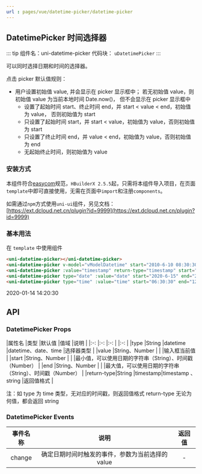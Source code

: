 ```yaml
---
url : pages/vue/datetime-picker/datetime-picker
---
```


## DatetimePicker 时间选择器
::: tip 组件名：uni-datetime-picker
代码块： `uDatetimePicker`
:::

可以同时选择日期和时间的选择器。

点击 picker 默认值规则：

- 用户设置初始值 value, 并会显示在 picker 显示框中； 若无初始值 value，则初始值 value 为当前本地时间 Date.now()， 但不会显示在 picker 显示框中
	- 设置了起始时间 start、终止时间 end，并 start < value < end，初始值为 value， 否则初始值为 start
	- 只设置了起始时间 start，并 start < value，初始值为 value，否则初始值为 start
	- 只设置了终止时间 end，并 value < end，初始值为 value，否则初始值为 end
	- 无起始终止时间，则初始值为 value

### 安装方式

本组件符合[easycom](https://uniapp.dcloud.io/collocation/pages?id=easycom)规范，`HBuilderX 2.5.5`起，只需将本组件导入项目，在页面`template`中即可直接使用，无需在页面中`import`和注册`components`。

如需通过`npm`方式使用`uni-ui`组件，另见文档：[https://ext.dcloud.net.cn/plugin?id=9999](https://ext.dcloud.net.cn/plugin?id=9999)

### 基本用法

在 ``template`` 中使用组件

```html
<uni-datetime-picker></uni-datetime-picker>
<uni-datetime-picker v-model="vModelDatetime" start="2010-6-10 08:30:30" end="2021-6-10 08:30:30"></uni-datetime-picker>
<uni-datetime-picker :value="timestamp" return-type="timestamp" start="1276129830000" end="1623285030000" @change="timestampChange"></uni-datetime-picker>
<uni-datetime-picker type="date" :value="date" start="2020-6-15" end="2025-6-15" @change="dateChange"></uni-datetime-picker>
<uni-datetime-picker type="time" :value="time" start="06:30:30" end="12:30:30" @change="timeChange"></uni-datetime-picker>
```
2020-01-14 14:20:30
## API

### DatetimePicker Props

|属性名			|类型						|默认值		|值域									|说明																											|
|:-:				|:-:						|:-:			|											|:-:																											|
|type				|String					|datetime	|datetime、date、time	|选择器类型																								|
|value			|String、Number	|					|											|输入框当前值																							|
|start			|String、Number	|					|											|最小值，可以使用日期的字符串（String）、时间戳（Number）	|
|end				|String、Number	|					|											|最大值，可以使用日期的字符串（String）、时间戳（Number）	|
|return-type|String					|timestamp|timestamp 、string		|返回值格式																								|



注：如 type 为 time 类型，无对应的时间戳，则返回值格式 return-type 无论为何值，都会返回 string

### DatetimePicker Events

|事件名称	|说明																				|返回值	|
|:-:		|:-:																				|:-:		|
|change	|确定日期时间时触发的事件，参数为当前选择的 value	|-			|